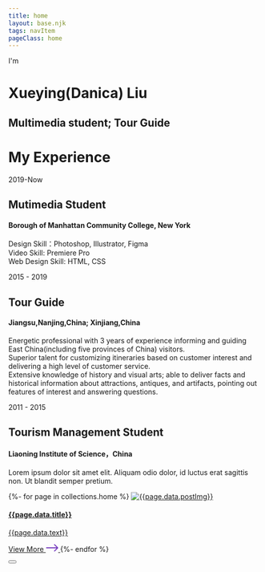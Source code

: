 ```yaml
---
title: home
layout: base.njk
tags: navItem
pageClass: home
---
```

<main>
        <div class="hero" id="home">
                 <div class="hero-content">
                            <div class="hero-text">
                                <p>I'm</p>
                                <h1>Xueying(Danica) Liu</h1>
                                <h2>Multimedia student; Tour Guide</h2>
                            </div>
                </div>
            </div>
        </div>
        <div class="experience" id="experience">
            <div class="container">
            <h1>My Experience</h1>
                <div class="timeline">
                    <div class="timeline-item left">
                        <div class="timeline-text">
                            <div class="timeline-date">2019-Now</div>
                            <h2>Mutimedia Student</h2>
                            <h4>Borough of Manhattan Community College, New York</h4>
                            <p>
                               Design Skill：Photoshop,  Illustrator, Figma<br>
          Video Skill: Premiere Pro<br>
          Web Design Skill: HTML, CSS
                            </p>
                        </div>
                    </div>
                    <div class="timeline-item right">
                        <div class="timeline-text">
                            <div class="timeline-date">2015 - 2019</div>
                            <h2>Tour Guide</h2>
                            <h4>Jiangsu,Nanjing,China; Xinjiang,China</h4>
                            <p>
                               Energetic professional with 3 years of experience informing and guiding East China(including five provinces of China) visitors. <br>Superior talent for customizing itineraries based on customer interest and delivering a high level of customer service. <br>Extensive knowledge of history and visual arts; able to deliver facts and historical information about attractions, antiques, and artifacts, pointing out features of interest and answering questions.
                            </p>
                        </div>
                    </div>
                    <div class="timeline-item left ">
                        <div class="timeline-text">
                            <div class="timeline-date">2011 - 2015</div>
                            <h2>Tourism Management Student</h2>
                            <h4>Liaoning Institute of Science，China</h4>
                            <p>
                                Lorem ipsum dolor sit amet elit. Aliquam odio dolor, id luctus erat sagittis non. Ut blandit semper pretium.
                            </p>
                        </div>
                    </div>
                </div>
            </div>
        </div>
<!-- Experience End -->
<section class="page-contain">
{%- for page in collections.home %}
  <a href="{{page.url}}" class="data-card">
    <img src="{{page.data.postImg}}" alt="{{page.data.postImg}}">
    <h4>{{page.data.title}}</h4>
    <p>{{page.data.text}}</p>
    <span class="link-text">
      View More
      <svg width="25" height="16" viewBox="0 0 25 16" fill="none" xmlns="http://www.w3.org/2000/svg">
<path fill-rule="evenodd" clip-rule="evenodd" d="M17.8631 0.929124L24.2271 7.29308C24.6176 7.68361 24.6176 8.31677 24.2271 8.7073L17.8631 15.0713C17.4726 15.4618 16.8394 15.4618 16.4489 15.0713C16.0584 14.6807 16.0584 14.0476 16.4489 13.657L21.1058 9.00019H0.47998V7.00019H21.1058L16.4489 2.34334C16.0584 1.95281 16.0584 1.31965 16.4489 0.929124C16.8394 0.538599 17.4726 0.538599 17.8631 0.929124Z" fill="#753BBD"/>
</svg>
    </span>
  </a>
{%- endfor %}

</section>
</main>






  <!-- Back to top button -->
     
<button onclick="topFunction()" id="myBtn" title="Go to top"><i class="fa fa-chevron-up"></i></button>   
</main>
        